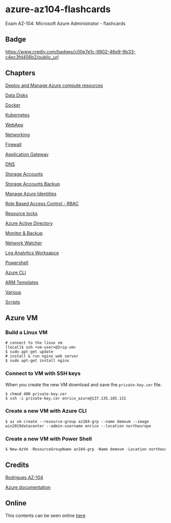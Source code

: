 # azure-az104-flashcards
Exam AZ-104: Microsoft Azure Administrator - flashcards
## Badge
https://www.credly.com/badges/c00e7e1c-9902-46e9-9b33-c4ec3fd456b2/public_url
## Chapters

[Deploy and Manage Azure compute resources](Section3.md)

[Data Disks](DataDisk.md)

[Docker](Docker.md)

[Kubernetes](Kubernetes.md)

[WebApp](WebApps.md)

[Networking](networking.md)

[Firewall](firewall.md)

[Application Gateway](application-gateway.md)

[DNS](dns.md)

[Storage Accounts](StorageAccounts.md)

[Storage Accounts Backup](StorageAccountsBackup.md)

[Manage Azure Identities](ManageAzureIdentities.md)

[Role Based Access Control - RBAC](RoleBasedAccessControl.md)

[Resource locks](resource-locks.md)

[Azure Active Directory](AzureActiveDirectory.md)

[Monitor & Backup](Monitor&Backup.md)

[Network Watcher](NetworkWatcher.md)

[Log Analytics Worksapce](LogAnalyticsWorkspace.md)

[Powershell](Powershell.md)

[Azure CLI](az-cli.md)

[ARM Templates](ARM-Templates.md)

[Various](Various.md)

[Scripts](scripts)





## Azure VM

### Build a Linux VM
```shell
# connect to the linux vm
[local]$ ssh <vm-user>@2<ip-vm>
$ sudo apt-get update
# install & run nginx web server
$ sudo apt-get install nginx
```
### Connect to VM with SSH keys
When you create the new VM download and save the `private-key.cer` file.
```shell
$ chmod 400 private-key.cer
$ ssh -i private-key.cer enrico_azure@137.135.185.131
```
### Create a new VM with Azure CLI
```shell
$ az vm create --resource-group az104-grp --name demovm --image win2019datacenter --admin-username enrico --location northeurope
```

### Create a new VM with Power Shell
```powershell
$ New-AzVm -ResourceGroupName az104-grp -Name demovm -Location northeurope -Image win2019datacenter
```


## Credits
[Rodrigues AZ-104](https://www.udemy.com/course/microsoft-certified-azure-administrator/)

[Azure documentation](https://learn.microsoft.com/en-us/azure)

## Online
This contents can be seen online [here](https://egch.github.io/azure-az104-flashcards/)
